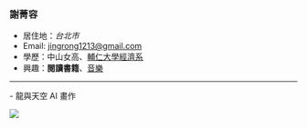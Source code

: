 ### 謝菁容

- 居住地：*台北市*
- Email: jingrong1213@gmail.com 
- 學歷：中山女高、[輔仁大學經濟系](https://www.economics.fju.edu.tw/)
- 興趣：**閱讀書籍**、[音樂](https://www.youtube.com/)
<hr>
- 龍與天空 AI 畫作

![](https://i.imgur.com/2teYr5h.jpg)
